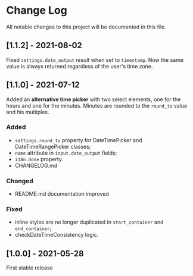 # Change Log
All notable changes to this project will be documented in this file.

## [1.1.2] - 2021-08-02
Fixed `settings.date_output` result when set to `timestamp`. Now the same value is always returned regardless of the user's time zone.

## [1.1.0] - 2021-07-12
Added an **alternative time picker** with two select elements, one for the hours and one for the minutes. Minutes are rounded to the `round_to` value and his multiples.

### Added
- `settings.round_to` property for DateTimePicker and DateTimeRangePicker classes;
- `name` attribute in `input.date_output` fields;
- `i18n.done` property.
- CHANGELOG.md

### Changed
- README.md documentation improved

### Fixed
- inline styles are no longer duplicated in `start_container` and `end_container`;
- checkDateTimeConsistency logic.

## [1.0.0] - 2021-05-28
First stable release
